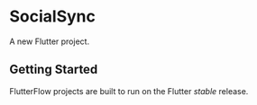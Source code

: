 # SocialSync

A new Flutter project.

## Getting Started

FlutterFlow projects are built to run on the Flutter _stable_ release.
